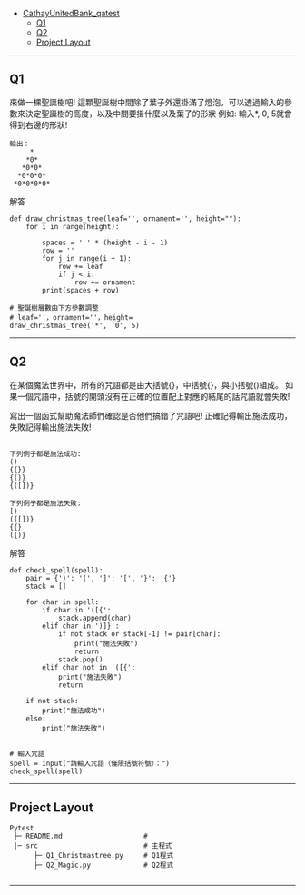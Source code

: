 - [CathayUnitedBank_qatest](#CathayUnitedBank_qatest)
  - [Q1](#Q1)
  - [Q2](#Q2)
  - [Project Layout](#project-layout)
--- 

## Q1

來做一棵聖誕樹吧! 這顆聖誕樹中間除了葉子外還掛滿了燈泡，可以透過輸入的參數來決定聖誕樹的高度，以及中間要掛什麼以及葉子的形狀
例如: 輸入*, 0, 5就會得到右邊的形狀!
```shell
輸出：
     *
    *0*
   *0*0*
  *0*0*0*
 *0*0*0*0*
```
解答
```shell
def draw_christmas_tree(leaf='', ornament='', height=""):
    for i in range(height):

        spaces = ' ' * (height - i - 1)
        row = ''
        for j in range(i + 1):
            row += leaf
            if j < i:
                row += ornament
        print(spaces + row)

# 聖誕樹層數由下方參數調整
# leaf=''，ornament=''，height=
draw_christmas_tree('*', '0', 5)
```

---

## Q2
在某個魔法世界中，所有的咒語都是由大括號{}，中括號{}，與小括號()組成。
如果一個咒語中，括號的開頭沒有在正確的位置配上對應的結尾的話咒語就會失敗!

寫出一個函式幫助魔法師們確認是否他們搞錯了咒語吧! 正確記得輸出施法成功，失敗記得輸出施法失敗! 
```shell

下列例子都是施法成功: 
()
{{}}
{()}
{([])}

下列例子都是施法失敗:
[)
({[])}
{{}
({)}
```
解答
```shell
def check_spell(spell):
    pair = {')': '(', ']': '[', '}': '{'}
    stack = []

    for char in spell:
        if char in '([{':
            stack.append(char)
        elif char in ')]}':
            if not stack or stack[-1] != pair[char]:
                print("施法失敗")
                return
            stack.pop()
        elif char not in '([{':
            print("施法失敗")
            return

    if not stack:
        print("施法成功")
    else:
        print("施法失敗")


# 輸入咒語
spell = input("請輸入咒語（僅限括號符號）：")
check_spell(spell)
```

---

## Project Layout

```text
Pytest
 ├─ README.md                    #
 |─ src                          # 主程式
      ├─ Q1_Christmastree.py     # Q1程式
      ├─ Q2_Magic.py             # Q2程式


```

---

